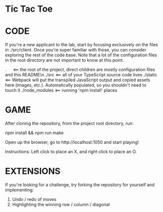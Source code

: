 # Tic Tac Toe

# CODE

If you're a new applicant to the lab, start by focusing exclusively on
the files in ./src/client. Once you're super familiar with those, you can
consider exploring the rest of the code base. Note that a lot of the configuration
files in the root directory are not important to know at this point.

.      &emsp;                     <== the root of the project, direct children are mostly configuration files and this README\n
    ./src                   <== all of your TypeScript source code lives
    ./static                <== Webpack will put the transpiled JavaScript output and copied assets here (images, etc.). Automatically populated, so you shouldn't need to touch it
    ./node_modules          <== running 'npm install' places

# GAME

After cloning the repository, from the project root directory, run:

npm install && npm run make

Open up the browser, go to http://localhost:1050 and start playing!

Instructions: Left click to place an X, and right click to place an O.

# EXTENSIONS

If you're looking for a challenge, try forking the repository for yourself and implementing:
1) Undo / redo of moves
2) Highlighting the winning row / column / diagonal
